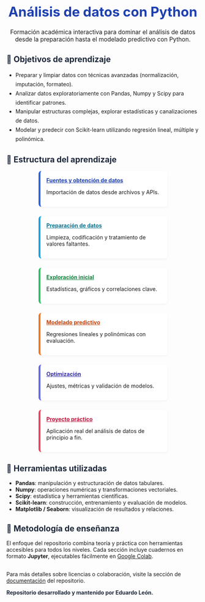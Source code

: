 <!-- Encabezado principal -->
<h1 align="center" style="color:#1e40af; font-size:2.5em;">
  Análisis de datos con Python
</h1>

<p align="center" style="font-size: 1.1em; max-width: 700px; margin: auto;">
  Formación académica interactiva para dominar el análisis de datos desde la preparación hasta el modelado predictivo con Python.
</p>

<!-- Objetivos -->
<h2 style="color:#1e293b;">🎯 Objetivos de aprendizaje</h2>
<ul style="line-height: 1.7em;">
  <li>Preparar y limpiar datos con técnicas avanzadas (normalización, imputación, formateo).</li>
  <li>Analizar datos exploratoriamente con Pandas, Numpy y Scipy para identificar patrones.</li>
  <li>Manipular estructuras complejas, explorar estadísticas y canalizaciones de datos.</li>
  <li>Modelar y predecir con Scikit-learn utilizando regresión lineal, múltiple y polinómica.</li>
</ul>

<!-- Estructura del curso -->
<h2 style="color:#1e293b;">📘 Estructura del aprendizaje</h2>
<section style="display: flex; flex-wrap: wrap; gap: 24px; justify-content: center;">

  <div style="width: 300px; background:#ffffff; border-left: 5px solid #2563eb; padding: 16px; border-radius: 8px; box-shadow: 0 2px 5px rgba(0,0,0,0.05);">
    <a href="https://github.com/eduardoleon9010/analisis_de_datos_con_Python/blob/main/secciones/1._fuentes_y_obtenci%C3%B3n_de_datos.md" style="color:#1e40af; font-weight:bold;">Fuentes y obtención de datos</a>
    <p>Importación de datos desde archivos y APIs.</p>
  </div>

  <div style="width: 300px; background:#ffffff; border-left: 5px solid #0ea5e9; padding: 16px; border-radius: 8px; box-shadow: 0 2px 5px rgba(0,0,0,0.05);">
    <a href="https://github.com/eduardoleon9010/analisis_de_datos_con_Python/blob/main/secciones/2._preparacion_de_datos_para_el_analisis.md" style="color:#0e7490; font-weight:bold;">Preparación de datos</a>
    <p>Limpieza, codificación y tratamiento de valores faltantes.</p>
  </div>

  <div style="width: 300px; background:#ffffff; border-left: 5px solid #22c55e; padding: 16px; border-radius: 8px; box-shadow: 0 2px 5px rgba(0,0,0,0.05);">
    <a href="https://github.com/eduardoleon9010/analisis_de_datos_con_Python/blob/main/secciones/3._exploracion_inicial_de_los_datos.md" style="color:#15803d; font-weight:bold;">Exploración inicial</a>
    <p>Estadísticas, gráficos y correlaciones clave.</p>
  </div>

  <div style="width: 300px; background:#ffffff; border-left: 5px solid #f97316; padding: 16px; border-radius: 8px; box-shadow: 0 2px 5px rgba(0,0,0,0.05);">
    <a href="https://github.com/eduardoleon9010/analisis_de_datos_con_Python/blob/main/secciones/4._creacion_de_modelos_predictivos.md" style="color:#c2410c; font-weight:bold;">Modelado predictivo</a>
    <p>Regresiones lineales y polinómicas con evaluación.</p>
  </div>

  <div style="width: 300px; background:#ffffff; border-left: 5px solid #6366f1; padding: 16px; border-radius: 8px; box-shadow: 0 2px 5px rgba(0,0,0,0.05);">
    <a href="https://github.com/eduardoleon9010/analisis_de_datos_con_Python/blob/main/secciones/5._optimizacion_de_modelos_y_resultados.md" style="color:#3730a3; font-weight:bold;">Optimización</a>
    <p>Ajustes, métricas y validación de modelos.</p>
  </div>

  <div style="width: 300px; background:#ffffff; border-left: 5px solid #f43f5e; padding: 16px; border-radius: 8px; box-shadow: 0 2px 5px rgba(0,0,0,0.05);">
    <a href="https://github.com/eduardoleon9010/analisis_de_datos_con_Python/blob/main/secciones/6._proyecto_de_aplicacion_practica.md" style="color:#be123c; font-weight:bold;">Proyecto práctico</a>
    <p>Aplicación real del análisis de datos de principio a fin.</p>
  </div>

</section>

<!-- Herramientas -->
<h2 style="color:#1e293b;">🔧 Herramientas utilizadas</h2>
<ul>
  <li><strong>Pandas</strong>: manipulación y estructuración de datos tabulares.</li>
  <li><strong>Numpy</strong>: operaciones numéricas y transformaciones vectoriales.</li>
  <li><strong>Scipy</strong>: estadística y herramientas científicas.</li>
  <li><strong>Scikit-learn</strong>: construcción, entrenamiento y evaluación de modelos.</li>
  <li><strong>Matplotlib / Seaborn</strong>: visualización de resultados y relaciones.</li>
</ul>

<!-- Metodología -->
<h2 style="color:#1e293b;">📘 Metodología de enseñanza</h2>
<p>
  El enfoque del repositorio combina teoría y práctica con herramientas accesibles para todos los niveles. Cada sección incluye cuadernos en formato <strong>Jupyter</strong>, ejecutables fácilmente en <a href="https://colab.research.google.com/" target="_blank">Google Colab</a>.
</p>

<!-- Cierre -->
<p style="margin-top: 30px;">
  Para más detalles sobre licencias o colaboración, visite la sección de <a href="https://github.com/eduardoleon9010/analisis_de_datos_con_Python/tree/main/documentacion">documentación</a> del repositorio.
</p>

<p style="font-weight:bold; color:#1e293b;">Repositorio desarrollado y mantenido por Eduardo León.</p>
